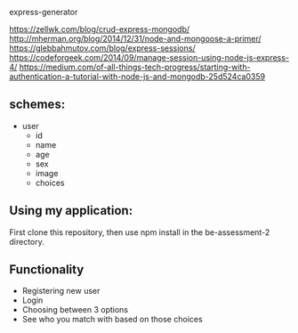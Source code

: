 express-generator

https://zellwk.com/blog/crud-express-mongodb/
http://mherman.org/blog/2014/12/31/node-and-mongoose-a-primer/
https://glebbahmutov.com/blog/express-sessions/
https://codeforgeek.com/2014/09/manage-session-using-node-js-express-4/
https://medium.com/of-all-things-tech-progress/starting-with-authentication-a-tutorial-with-node-js-and-mongodb-25d524ca0359




## schemes:
- user
  - id
  - name
  - age
  - sex
  - image
  - choices

## Using my application:
First clone this repository, then use npm install in the be-assessment-2 directory.

## Functionality
- Registering new user
- Login
- Choosing between 3 options
- See who you match with based on those choices
